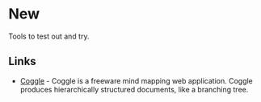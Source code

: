 # New

Tools to test out and try.

## Links

* [Coggle](https://coggle.it/?lang=en-US) - Coggle is a freeware mind mapping web application. Coggle produces hierarchically structured documents, like a branching tree.

